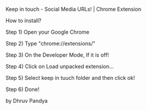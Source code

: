 Keep in touch -  Social Media URLs! | Chrome Extension

How to install?

Step 1) Open your Google Chrome

Step 2) Type "chrome://extensions/" 

Step 3)  On the Developer Mode, If it is off!

Step 4) Click on Load unpacked extension...

Step 5) Select keep in tuuch folder and then click ok!

Step 6) Done!

by Dhruv Pandya